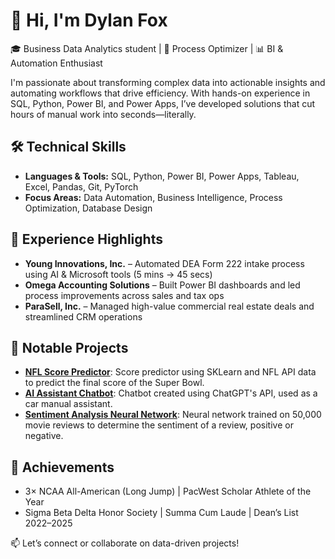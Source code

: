 # 👋 Hi, I'm Dylan Fox

🎓 Business Data Analytics student | 🧠 Process Optimizer | 📊 BI & Automation Enthusiast  

I'm passionate about transforming complex data into actionable insights and automating workflows that drive efficiency. With hands-on experience in SQL, Python, Power BI, and Power Apps, I’ve developed solutions that cut hours of manual work into seconds—literally.

## 🛠️ Technical Skills
- **Languages & Tools:** SQL, Python, Power BI, Power Apps, Tableau, Excel, Pandas, Git, PyTorch  
- **Focus Areas:** Data Automation, Business Intelligence, Process Optimization, Database Design  

## 💼 Experience Highlights
- **Young Innovations, Inc.** – Automated DEA Form 222 intake process using AI & Microsoft tools (5 mins → 45 secs)
- **Omega Accounting Solutions** – Built Power BI dashboards and led process improvements across sales and tax ops
- **ParaSell, Inc.** – Managed high-value commercial real estate deals and streamlined CRM operations  

## 🚀 Notable Projects
- **[NFL Score Predictor](https://github.com/monsieurfox/nfl)**: Score predictor using SKLearn and NFL API data to predict the final score of the Super Bowl.
- **[AI Assistant Chatbot](https://github.com/monsieurfox/llm_chatbot)**: Chatbot created using ChatGPT's API, used as a car manual assistant.
- **[Sentiment Analysis Neural Network](https://github.com/monsieurfox/sentiment_analysis)**: Neural network trained on 50,000 movie reviews to determine the sentiment of a review, positive or negative.

## 🏅 Achievements
- 3× NCAA All-American (Long Jump) | PacWest Scholar Athlete of the Year  
- Sigma Beta Delta Honor Society | Summa Cum Laude | Dean’s List 2022–2025  

📫 Let’s connect or collaborate on data-driven projects!  
